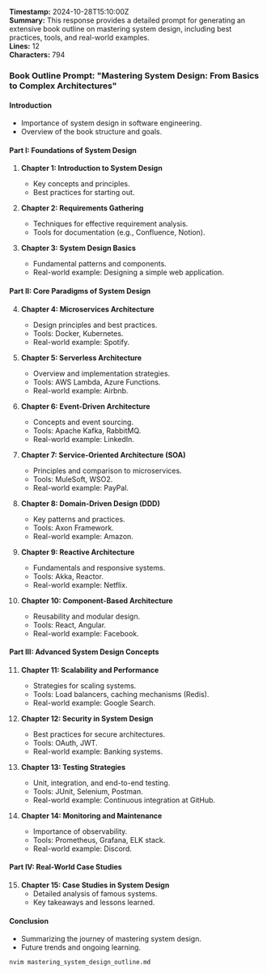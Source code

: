 **Timestamp:** 2024-10-28T15:10:00Z  
**Summary:** This response provides a detailed prompt for generating an extensive book outline on mastering system design, including best practices, tools, and real-world examples.  
**Lines:** 12  
**Characters:** 794  

### Book Outline Prompt: "Mastering System Design: From Basics to Complex Architectures"

#### Introduction
- Importance of system design in software engineering.
- Overview of the book structure and goals.

#### Part I: Foundations of System Design
1. **Chapter 1: Introduction to System Design**
   - Key concepts and principles.
   - Best practices for starting out.

2. **Chapter 2: Requirements Gathering**
   - Techniques for effective requirement analysis.
   - Tools for documentation (e.g., Confluence, Notion).

3. **Chapter 3: System Design Basics**
   - Fundamental patterns and components.
   - Real-world example: Designing a simple web application.

#### Part II: Core Paradigms of System Design
4. **Chapter 4: Microservices Architecture**
   - Design principles and best practices.
   - Tools: Docker, Kubernetes.
   - Real-world example: Spotify.

5. **Chapter 5: Serverless Architecture**
   - Overview and implementation strategies.
   - Tools: AWS Lambda, Azure Functions.
   - Real-world example: Airbnb.

6. **Chapter 6: Event-Driven Architecture**
   - Concepts and event sourcing.
   - Tools: Apache Kafka, RabbitMQ.
   - Real-world example: LinkedIn.

7. **Chapter 7: Service-Oriented Architecture (SOA)**
   - Principles and comparison to microservices.
   - Tools: MuleSoft, WSO2.
   - Real-world example: PayPal.

8. **Chapter 8: Domain-Driven Design (DDD)**
   - Key patterns and practices.
   - Tools: Axon Framework.
   - Real-world example: Amazon.

9. **Chapter 9: Reactive Architecture**
   - Fundamentals and responsive systems.
   - Tools: Akka, Reactor.
   - Real-world example: Netflix.

10. **Chapter 10: Component-Based Architecture**
    - Reusability and modular design.
    - Tools: React, Angular.
    - Real-world example: Facebook.

#### Part III: Advanced System Design Concepts
11. **Chapter 11: Scalability and Performance**
    - Strategies for scaling systems.
    - Tools: Load balancers, caching mechanisms (Redis).
    - Real-world example: Google Search.

12. **Chapter 12: Security in System Design**
    - Best practices for secure architectures.
    - Tools: OAuth, JWT.
    - Real-world example: Banking systems.

13. **Chapter 13: Testing Strategies**
    - Unit, integration, and end-to-end testing.
    - Tools: JUnit, Selenium, Postman.
    - Real-world example: Continuous integration at GitHub.

14. **Chapter 14: Monitoring and Maintenance**
    - Importance of observability.
    - Tools: Prometheus, Grafana, ELK stack.
    - Real-world example: Discord.

#### Part IV: Real-World Case Studies
15. **Chapter 15: Case Studies in System Design**
    - Detailed analysis of famous systems.
    - Key takeaways and lessons learned.

#### Conclusion
- Summarizing the journey of mastering system design.
- Future trends and ongoing learning.

```bash
nvim mastering_system_design_outline.md
```
